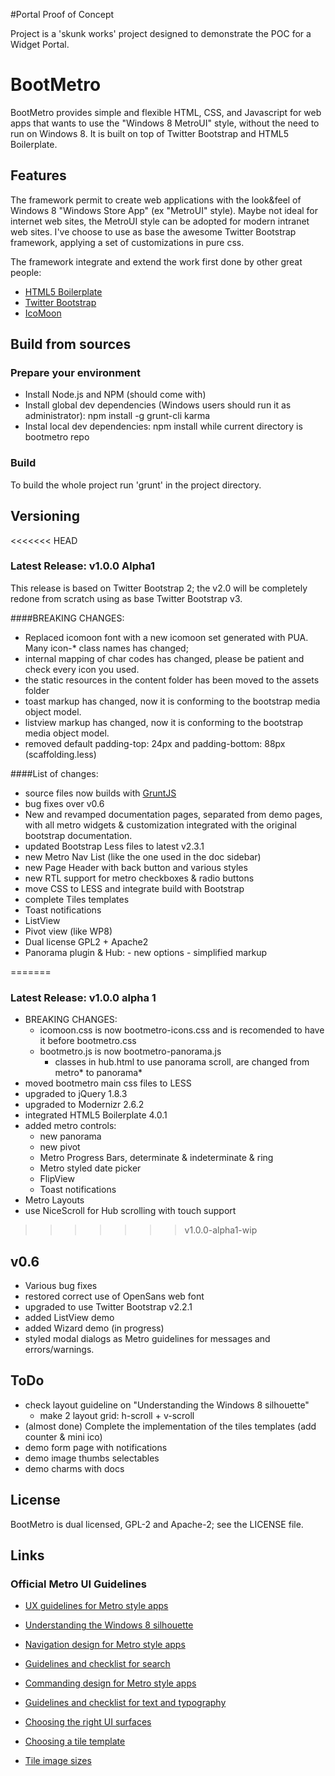 #Portal Proof of Concept

Project is a 'skunk works' project designed to demonstrate the POC for a Widget Portal.

# BootMetro


BootMetro provides simple and flexible HTML, CSS, and Javascript for web apps that wants to use the "Windows 8 MetroUI" style, without the need to run on Windows 8.
It is built on top of Twitter Bootstrap and HTML5 Boilerplate.


## Features
The framework permit to create web applications with the look&feel of Windows 8 "Windows Store App" (ex "MetroUI" style).
Maybe not ideal for internet web sites, the MetroUI style can be adopted for modern intranet web sites.
I've choose to use as base the awesome Twitter Bootstrap framework, applying a set of customizations in pure css.


The framework integrate and extend the work first done by other great people:
   - [HTML5 Boilerplate](http://html5boilerplate.com/)
   - [Twitter Bootstrap](http://twitter.github.com/bootstrap)
   - [IcoMoon](http://keyamoon.com/icomoon/#toHome)

## Build from sources

### Prepare your environment
* Install Node.js and NPM (should come with)
* Install global dev dependencies (Windows users should run it as administrator): npm install -g grunt-cli karma
* Instal local dev dependencies: npm install while current directory is bootmetro repo

### Build
To build the whole project run 'grunt' in the project directory.

## Versioning

<<<<<<< HEAD
### Latest Release: v1.0.0 Alpha1
This release is based on Twitter Bootstrap 2; the v2.0 will be completely redone from scratch using as base Twitter Bootstrap v3.

####BREAKING CHANGES:
- Replaced icomoon font with a new icomoon set generated with PUA. Many icon-* class names has changed;
- internal mapping of char codes has changed, please be patient and check every icon you used.
- the static resources in the content folder has been moved to the assets folder
- toast markup has changed, now it is conforming to the bootstrap media object model.
- listview markup has changed, now it is conforming to the bootstrap media object model.
- removed default padding-top: 24px and padding-bottom: 88px (scaffolding.less)

####List of changes:
- source files now builds with [GruntJS](http://gruntjs.com/)
- bug fixes over v0.6
- New and revamped documentation pages, separated from demo pages, with all metro widgets & customization integrated with the original bootstrap documentation.
- updated Bootstrap Less files to latest v2.3.1
- new Metro Nav List (like the one used in the doc sidebar)
- new Page Header with back button and various styles
- new RTL support for metro checkboxes & radio buttons
- move CSS to LESS and integrate build with Bootstrap
- complete Tiles templates
- Toast notifications
- ListView
- Pivot view (like WP8)
- Dual license GPL2 + Apache2
- Panorama plugin & Hub:
      - new options
      - simplified markup

=======
### Latest Release: v1.0.0 alpha 1
* BREAKING CHANGES:
   * icomoon.css is now bootmetro-icons.css and is recomended to have it before bootmetro.css
   * bootmetro.js is now bootmetro-panorama.js
      * classes in hub.html to use panorama scroll, are changed from metro* to panorama*
* moved bootmetro main css files to LESS
* upgraded to jQuery 1.8.3
* upgraded to Modernizr 2.6.2
* integrated HTML5 Boilerplate 4.0.1
* added metro controls:
   * new panorama
   * new pivot
   * Metro Progress Bars, determinate & indeterminate & ring
   * Metro styled date picker
   * FlipView
   * Toast notifications
* Metro Layouts
* use NiceScroll for Hub scrolling with touch support
>>>>>>> v1.0.0-alpha1-wip

## v0.6
* Various bug fixes
* restored correct use of OpenSans web font
* upgraded to use Twitter Bootstrap v2.2.1
* added ListView demo
* added Wizard demo (in progress)
* styled modal dialogs as Metro guidelines for messages and errors/warnings.

## ToDo

* check layout guideline on "Understanding the Windows 8 silhouette"
   * make 2 layout grid: h-scroll + v-scroll
* (almost done) Complete the implementation of the tiles templates (add counter & mini ico)
* demo form page with notifications
* demo image thumbs selectables
* demo charms with docs

## License
BootMetro is dual licensed, GPL-2 and Apache-2; see the LICENSE file.

## Links

### Official Metro UI Guidelines

* [UX guidelines for Metro style apps](http://msdn.microsoft.com/en-us/library/windows/apps/hh465424)

* [Understanding the Windows 8 silhouette](http://msdn.microsoft.com/en-us/library/windows/apps/hh872191)

* [Navigation design for Metro style apps](http://msdn.microsoft.com/en-us/library/windows/apps/hh761500)

* [Guidelines and checklist for search](http://msdn.microsoft.com/en-us/library/windows/apps/hh465233)

* [Commanding design for Metro style apps](http://msdn.microsoft.com/en-us/library/windows/apps/hh761499)

* [Guidelines and checklist for text and typography](http://msdn.microsoft.com/en-us/library/windows/apps/hh700394)

* [Choosing the right UI surfaces]( http://msdn.microsoft.com/en-us/library/windows/apps/hh465304)

* [Choosing a tile template](http://msdn.microsoft.com/en-us/library/windows/apps/hh761491.aspx)
   
* [Tile image sizes](http://msdn.microsoft.com/en-us/library/windows/apps/hh781198.aspx)

